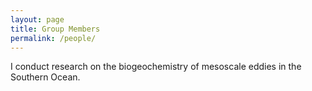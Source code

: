 ```yaml
---
layout: page
title: Group Members
permalink: /people/
---
```


I conduct research on the biogeochemistry of mesoscale eddies in the Southern Ocean.
